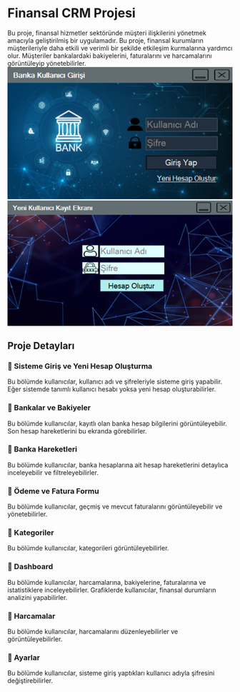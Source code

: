 # Finansal CRM Projesi
Bu proje, finansal hizmetler sektöründe müşteri ilişkilerini yönetmek amacıyla geliştirilmiş bir uygulamadır. Bu proje, finansal kurumların müşterileriyle daha etkili ve verimli bir şekilde etkileşim kurmalarına yardımcı olur. Müşteriler bankalardaki bakiyelerini, faturalarını ve harcamalarını görüntüleyip yönetebilirler.
![alt text](https://github.com/aliyilmaz020/FinancialCrm/blob/master/FinancialCrm/images/login.png) 
![alt text](https://github.com/aliyilmaz020/FinancialCrm/blob/master/FinancialCrm/images/NewUser.png) 
## Proje Detayları
### 📌 Sisteme Giriş ve Yeni Hesap Oluşturma
Bu bölümde kullanıcılar, kullanıcı adı ve şifreleriyle sisteme giriş yapabilir. Eğer sistemde tanımlı kullanıcı hesabı yoksa yeni hesap oluşturabilirler.
### 📌 Bankalar ve Bakiyeler
Bu bölümde kullanıcılar, kayıtlı olan banka hesap bilgilerini görüntüleyebilir. Son hesap hareketlerini bu ekranda görebilirler.
### 📌 Banka Hareketleri
Bu bölümde kullanıcılar, banka hesaplarına ait hesap hareketlerini detaylıca inceleyebilir ve filtreleyebilirler.
### 📌 Ödeme ve Fatura Formu
Bu bölümde kullanıcılar, geçmiş ve mevcut faturalarını görüntüleyebilir ve yönetebilirler.
### 📌 Kategoriler
Bu bölümde kullanıcılar, kategorileri görüntüleyebilirler.
### 📌 Dashboard
Bu bölümde kullanıcılar, harcamalarına, bakiyelerine, faturalarına ve istatistiklere inceleyebilirler. Grafiklerde kullanıcılar, finansal durumların analizini yapabilirler.
### 📌 Harcamalar
Bu bölümde kullanıcılar, harcamalarını düzenleyebilirler ve görüntüleyebilirler.
### 📌 Ayarlar
Bu bölümde kullanıcılar, sisteme giriş yaptıkları kullanıcı adıyla şifresini değiştirebilirler.
